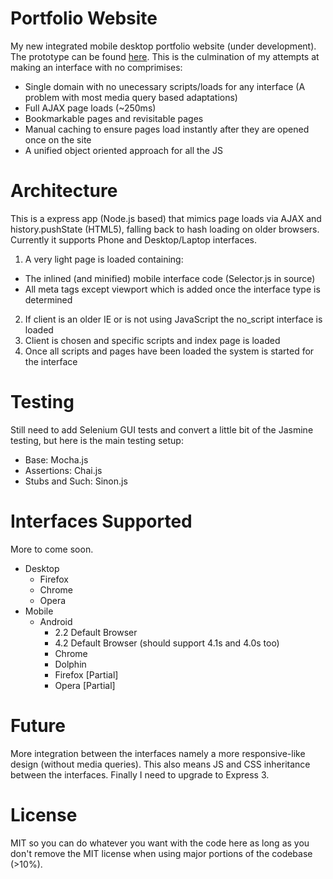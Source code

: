 Portfolio Website
=================

My new integrated mobile desktop portfolio website (under development). The prototype can be found [here](http://jacobfriesen.xen.prgmr.com:9002). This is the culmination of my attempts at making an interface with no comprimises: 
 
 * Single domain with no unecessary scripts/loads for any interface (A problem with most media query based adaptations)
 * Full AJAX page loads (~250ms)
 * Bookmarkable pages and revisitable pages
 * Manual caching to ensure pages load instantly after they are opened once on the site
 * A unified object oriented approach for all the JS

Architecture
=====================               
This is a express app (Node.js based) that mimics page loads via AJAX and history.pushState (HTML5), falling back to hash loading on older browsers. Currently it supports Phone and Desktop/Laptop interfaces.

1. A very light page is loaded containing:
 * The inlined (and minified) mobile interface code (Selector.js in source)
 * All meta tags except viewport which is added once the interface type is determined
2. If client is an older IE or is not using JavaScript the no_script interface is loaded
3. Client is chosen and specific scripts and index page is loaded
4. Once all scripts and pages have been loaded the system is started for the interface

Testing
=======
Still need to add Selenium GUI tests and convert a little bit of the Jasmine testing, but here is the main testing setup:

 * Base: Mocha.js
 * Assertions: Chai.js
 * Stubs and Such: Sinon.js
 
Interfaces Supported
====================
More to come soon.

 * Desktop
    * Firefox
    * Chrome
    * Opera
 * Mobile
    * Android
        * 2.2 Default Browser
        * 4.2 Default Browser (should support 4.1s and 4.0s too)
        * Chrome
        * Dolphin
        * Firefox [Partial]
        * Opera [Partial]

Future
======
More integration between the interfaces namely a more responsive-like design (without media queries). This also means JS and CSS inheritance between the interfaces. Finally I need to upgrade to Express 3.

License
=======
MIT so you can do whatever you want with the code here as long as you don't remove the MIT license when using major portions of the codebase (>10%).
